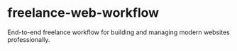# freelance-web-workflow
End-to-end freelance workflow for building and managing modern websites professionally.
